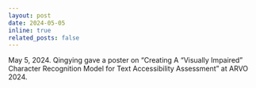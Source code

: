 ```yaml
---
layout: post
date: 2024-05-05 
inline: true
related_posts: false
---
```


May 5, 2024. Qingying gave a poster on “Creating A “Visually Impaired” Character 
Recognition Model for Text Accessibility Assessment” at ARVO 2024.
